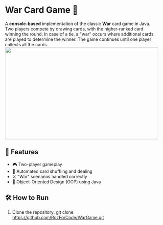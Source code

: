 # War Card Game 🎴

A **console-based** implementation of the classic **War** card game in Java. Two players compete by drawing cards, with the higher-ranked card winning the round. In case of a tie, a "war" occurs where additional cards are played to determine the winner. The game continues until one player collects all the cards.
<img src="https://github.com/user-attachments/assets/7e2d9b0f-ec3f-430e-940c-02830182c99c" width="500" height="300" />

## 📌 Features
- 🎮 Two-player gameplay
- 🔄 Automated card shuffling and dealing
- ⚔️ "War" scenarios handled correctly
- 📜 Object-Oriented Design (OOP) using Java

## 🛠️ How to Run
1. Clone the repository:
   git clone https://github.com/RozForCode/WarGame.git


